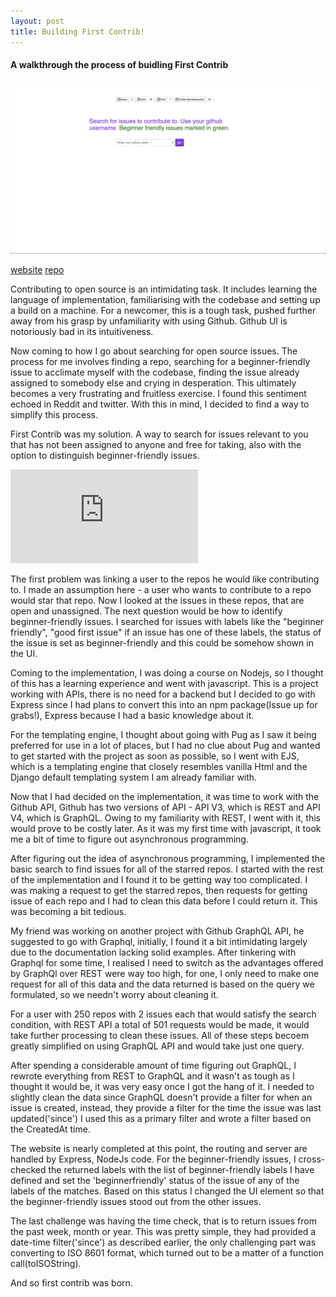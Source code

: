```yaml
---
layout: post
title: Building First Contrib!
---
```

#### A walkthrough the process of buidling First Contrib

<img src="../images/first-contrib.png">

[website](https://firstcontrib.herokuapp.com/) [repo](https://github.com/krishnanunnir/opensource-first-contrib-search)  

Contributing to open source is an intimidating task. It includes learning the language of implementation, familiarising with the codebase and setting up a build on a machine. For a newcomer, this is a tough task, pushed further away from his grasp by unfamiliarity with using Github. Github UI is notoriously bad in its intuitiveness.

Now coming to how I go about searching for open source issues. The process for me involves finding a repo, searching for a beginner-friendly issue to acclimate myself with the codebase, finding the issue already assigned to somebody else and crying in desperation. This ultimately becomes a very frustrating and fruitless exercise. I found this sentiment echoed in Reddit and twitter. With this in mind, I decided to find a way to simplify this process. 

First Contrib was my solution. A way to search for issues relevant to you that has not been assigned to anyone and free for taking, also with the option to distinguish beginner-friendly issues.  

<iframe src="https://www.youtube.com/embed/fiS4sBCAyfg" frameborder="0" allow="accelerometer; autoplay; encrypted-media; gyroscope; picture-in-picture" allowfullscreen></iframe>

The first problem was linking a user to the repos he would like contributing to. I made an assumption here - a user who wants to contribute to a repo would star that repo. Now I looked at the issues in these repos, that are open and unassigned. The next question would be how to identify beginner-friendly issues. I searched for issues with labels like the "beginner friendly", "good first issue" if an issue has one of these labels, the status of the issue is set as beginner-friendly and this could be somehow shown in the UI.

Coming to the implementation, I was doing a course on Nodejs, so I thought of this has a learning experience and went with javascript. This is a project working with APIs, there is no need for a backend but I decided to go with Express since I had plans to convert this into an npm package(Issue up for grabs!), Express because I had a basic knowledge about it.   

For the templating engine, I thought about going with Pug as I saw it being preferred for use in a lot of places, but I had no clue about Pug and wanted to get started with the project as soon as possible, so I went with EJS, which is a templating engine that closely resembles vanilla Html and the Django default templating system I am already familiar with. 

Now that I had decided on the implementation, it was time to work with the Github API, Github has two versions of API - API V3, which is REST and API V4, which is GraphQL. Owing to my familiarity with REST, I went with it, this would prove to be costly later. As it was my first time with javascript, it took me a bit of time to figure out asynchronous programming.  

After figuring out the idea of asynchronous programming, I implemented the basic search to find issues for all of the starred repos. I started with the rest of the implementation and I found it to be getting way too complicated. I was making a request to get the starred repos, then requests for getting issue of each repo and I had to clean this data before I could return it. This was becoming a bit tedious.

My friend was working on another project with Github GraphQL API, he suggested to go with Graphql, initially, I found it a bit intimidating largely due to the documentation lacking solid examples. After tinkering with Graphql for some time, I realised I need to switch as the advantages offered by GraphQl over REST were way too high, for one, I only need to make one request for all of this data and the data returned is based on the query we formulated, so we needn't worry about cleaning it.

For a user with 250 repos with 2 issues each that would satisfy the search condition, with REST API a total of 501 requests would be made, it would take further processing to clean these issues. All of these steps becoem greatly simplified on using GraphQL API and would take just one query.

After spending a considerable amount of time figuring out GraphQL, I rewrote everything from REST to GraphQL and it wasn't as tough as I thought it would be, it was very easy once I got the hang of it. I needed to slightly clean the data since GraphQL doesn't provide a filter for when an issue is created, instead, they provide a filter for the time the issue was last updated('since') I used this as a primary filter and wrote a filter based on the CreatedAt time.

The website is nearly completed at this point, the routing and server are handled by Express, NodeJs code. For the beginner-friendly issues, I cross-checked the returned labels with the list of beginner-friendly labels I have defined and set the 'beginnerfriendly' status of the issue of any of the labels of the matches. Based on this status I changed the UI element so that the beginner-friendly issues stood out from the other issues.

The last challenge was having the time check, that is to return issues from the past week, month or year. This was pretty simple, they had provided a date-time filter('since') as described earlier, the only challenging part was converting to ISO 8601 format, which turned out to be a matter of a function call(toISOString). 

And so first contrib was born.

